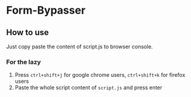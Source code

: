 # Form-Bypasser
## How to use
Just copy paste the content of script.js to browser console.
### For the lazy
1. Press `ctrl+shift+j` for google chrome users, `ctrl+shift+k` for firefox users
2. Paste the whole script content of `script.js` and press enter
